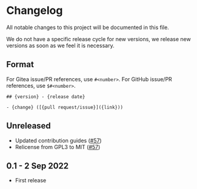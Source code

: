 # Changelog

All notable changes to this project will be documented in this file.

We do not have a specific release cycle for new versions, we release
new versions as soon as we feel it is necessary.

## Format

For Gitea issue/PR references, use `#<number>`.
For GitHub issue/PR references, use `$#<number>`.

```text
## {version} - {release date}

- {change} ([{pull request/issue}]({link}))
```

## Unreleased

- Updated contribution guides ([#57](https://git.frsqr.xyz/firesquare/mineflake/pulls/57))
- Relicense from GPL3 to MIT ([#57](https://git.frsqr.xyz/firesquare/mineflake/pulls/57))

## 0.1 - 2 Sep 2022

- First release
